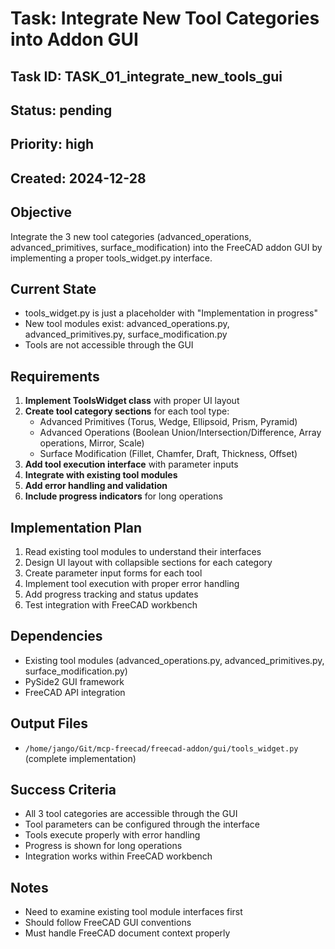 # Task: Integrate New Tool Categories into Addon GUI

## Task ID: TASK_01_integrate_new_tools_gui
## Status: pending
## Priority: high
## Created: 2024-12-28

## Objective
Integrate the 3 new tool categories (advanced_operations, advanced_primitives, surface_modification) into the FreeCAD addon GUI by implementing a proper tools_widget.py interface.

## Current State
- tools_widget.py is just a placeholder with "Implementation in progress"
- New tool modules exist: advanced_operations.py, advanced_primitives.py, surface_modification.py
- Tools are not accessible through the GUI

## Requirements
1. **Implement ToolsWidget class** with proper UI layout
2. **Create tool category sections** for each tool type:
   - Advanced Primitives (Torus, Wedge, Ellipsoid, Prism, Pyramid)
   - Advanced Operations (Boolean Union/Intersection/Difference, Array operations, Mirror, Scale)
   - Surface Modification (Fillet, Chamfer, Draft, Thickness, Offset)
3. **Add tool execution interface** with parameter inputs
4. **Integrate with existing tool modules** 
5. **Add error handling and validation**
6. **Include progress indicators** for long operations

## Implementation Plan
1. Read existing tool modules to understand their interfaces
2. Design UI layout with collapsible sections for each category
3. Create parameter input forms for each tool
4. Implement tool execution with proper error handling
5. Add progress tracking and status updates
6. Test integration with FreeCAD workbench

## Dependencies
- Existing tool modules (advanced_operations.py, advanced_primitives.py, surface_modification.py)
- PySide2 GUI framework
- FreeCAD API integration

## Output Files
- `/home/jango/Git/mcp-freecad/freecad-addon/gui/tools_widget.py` (complete implementation)

## Success Criteria
- All 3 tool categories are accessible through the GUI
- Tool parameters can be configured through the interface
- Tools execute properly with error handling
- Progress is shown for long operations
- Integration works within FreeCAD workbench

## Notes
- Need to examine existing tool module interfaces first
- Should follow FreeCAD GUI conventions
- Must handle FreeCAD document context properly 
